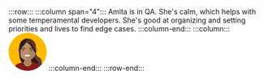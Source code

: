 :::row:::
  :::column span="4":::
    Amita is in QA. She's calm, which helps with some temperamental developers. She's good at organizing and setting priorities and lives to find edge cases.
  :::column-end:::
  :::column:::
    ![Cartoon depiction of Amita](../../shared/media-draft/amita.png)
  :::column-end:::
:::row-end:::